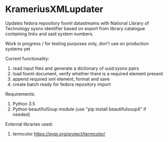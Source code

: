# KrameriusXMLupdater
Updates fedora repository foxml datastreams with National Library of Technology sysno identifier based on export from library catalogue containing links and said system numbers.

Work in progress / for testing purposes only, don't use on production systems yet

Current functionality:
1) read input files and generate a dictionary of uuid:sysno pairs
2) load foxml document, verify whether there is a required element present
3) append required xml element, format and save
4) create batch ready for fedora repository import


Requirements: 
1) Python 3.5 
2) Python beautifulSoup module (use "pip install beautifulsoup4" if needed)

External libraries used:
1) termcolor 
https://pypi.org/project/termcolor/
